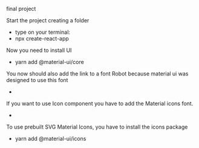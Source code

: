 final project 

Start the project creating a folder 
- type on your terminal:
- npx create-react-app <name of the folder>
<!-- this also installs the yarn -->

Now you need to install UI 
- yarn add @material-ui/core

You now should also add the link to a font Robot 
because material ui was designed to use this font  
- <link rel="stylesheet" href="https://fonts.googleapis.com/css?family=Roboto:300,400,500,700&display=swap" />

If you want to use Icon component you have to add the Material icons font. 
- <link rel="stylesheet" href="https://fonts.googleapis.com/icon?family=Material+Icons" />

To use prebuilt SVG Material Icons, you have to install the icons package
- yarn add @material-ui/icons

